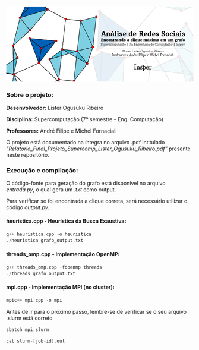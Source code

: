 ![Capa Projeto Supercomputação Insper](./capa_projeto_final_supercomputacao.png)

### Sobre o projeto:

**Desenvolvedor:** Lister Ogusuku Ribeiro

**Disciplina:** Supercomputação (7º semestre - Eng. Computação)

**Professores:** André Filipe e Michel Fornaciali

O projeto está documentado na íntegra no arquivo .pdf intitulado _"Relatorio_Final_Projeto_Supercomp_Lister_Ogusuku_Ribeiro.pdf"_ presente neste repositório.

### Execução e compilação:

O código-fonte para geração do grafo está disponível no arquivo _entrada.py_, o qual gera um _.txt_ como output.

Para verificar se foi encontrada a clique correta, será necessário utilizar o código _output.py_.

#### heuristica.cpp - Heurística da Busca Exaustiva:

```cpp
g++ heuristica.cpp -o heuristica
./heuristica grafo_output.txt
```

#### threads_omp.cpp - Implementação OpenMP:

```cpp
g++ threads_omp.cpp -fopenmp threads
./threads grafo_output.txt
```

#### mpi.cpp - Implementação MPI (no cluster):

```cpp
mpic++ mpi.cpp -o mpi
```

Antes de ir para o próximo passo, lembre-se de verificar se o seu arquivo .slurm está correto

```cpp
sbatch mpi.slurm
```

```cpp
cat slurm-[job-id].out
```
